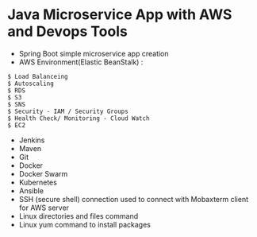 # Java Microservice App with AWS and Devops Tools

- Spring Boot simple microservice app creation
- AWS Environment(Elastic BeanStalk) :
```
$ Load Balanceing
$ Autoscaling
$ RDS
$ S3
$ SNS
$ Security - IAM / Security Groups
$ Health Check/ Monitoring - Cloud Watch
$ EC2
```
- Jenkins
- Maven  
- Git
- Docker
- Docker Swarm
- Kubernetes
- Ansible
- SSH (secure shell) connection used to connect with Mobaxterm client for AWS server
- Linux directories and files command 
- Linux yum command to install packages
